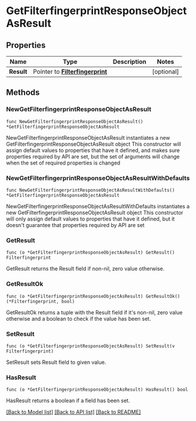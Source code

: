 # GetFilterfingerprintResponseObjectAsResult

## Properties

Name | Type | Description | Notes
------------ | ------------- | ------------- | -------------
**Result** | Pointer to [**Filterfingerprint**](Filterfingerprint.md) |  | [optional] 

## Methods

### NewGetFilterfingerprintResponseObjectAsResult

`func NewGetFilterfingerprintResponseObjectAsResult() *GetFilterfingerprintResponseObjectAsResult`

NewGetFilterfingerprintResponseObjectAsResult instantiates a new GetFilterfingerprintResponseObjectAsResult object
This constructor will assign default values to properties that have it defined,
and makes sure properties required by API are set, but the set of arguments
will change when the set of required properties is changed

### NewGetFilterfingerprintResponseObjectAsResultWithDefaults

`func NewGetFilterfingerprintResponseObjectAsResultWithDefaults() *GetFilterfingerprintResponseObjectAsResult`

NewGetFilterfingerprintResponseObjectAsResultWithDefaults instantiates a new GetFilterfingerprintResponseObjectAsResult object
This constructor will only assign default values to properties that have it defined,
but it doesn't guarantee that properties required by API are set

### GetResult

`func (o *GetFilterfingerprintResponseObjectAsResult) GetResult() Filterfingerprint`

GetResult returns the Result field if non-nil, zero value otherwise.

### GetResultOk

`func (o *GetFilterfingerprintResponseObjectAsResult) GetResultOk() (*Filterfingerprint, bool)`

GetResultOk returns a tuple with the Result field if it's non-nil, zero value otherwise
and a boolean to check if the value has been set.

### SetResult

`func (o *GetFilterfingerprintResponseObjectAsResult) SetResult(v Filterfingerprint)`

SetResult sets Result field to given value.

### HasResult

`func (o *GetFilterfingerprintResponseObjectAsResult) HasResult() bool`

HasResult returns a boolean if a field has been set.


[[Back to Model list]](../README.md#documentation-for-models) [[Back to API list]](../README.md#documentation-for-api-endpoints) [[Back to README]](../README.md)


